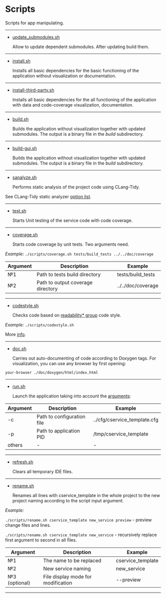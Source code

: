 # Scripts

Scripts for app manipulating.

---

- [update_submodules.sh](update_submodules.sh)

    Allow to update dependent submodules. After updating build them.

---

- [install.sh](install.sh)

    Installs all basic dependencies for the basic functioning of the application without visualization or documentation.

---

- [install-third-party.sh](install-third-party.sh)

    Installs all basic dependencies for the all functioning of the application with data and code-coverage visualization, documentation.

---

- [build.sh](build.sh)

    Builds the application without visualization together with updated submodules. The output is a binary file in the *build* subdirectory.

---

- [build-gui.sh](build-gui.sh)

    Builds the application without visualization together with updated submodules. The output is a binary file in the *build* subdirectory.

---

- [sanalyze.sh](sanalyze.sh)

    Performs static analysis of the project code using CLang-Tidy.

See CLang-Tidy static analyzer [option list](https://clang.llvm.org/extra/clang-tidy/checks/list.html).

---

- [test.sh](test.sh)

    Starts Unit testing of the service code with code coverage.

---

- [coverage.sh](coverage.sh)

    Starts code coverage by unit tests. Two arguments need.

*Example:* ```./scripts/coverage.sh tests/build_tests ../../doc/coverage```

| Argument| Description                       | Example            |
|---------|-----------------------------------|--------------------|
| №1      | Path to tests build directory     | tests/build_tests  |
| №2      | Path to output coverage directory | ../../doc/coverage |

---

- [codestyle.sh](codestyle.sh)

    Checks code based on [readability* group](https://clang.llvm.org/extra/clang-tidy/checks/list.html) code style.

*Example:* ```./scripts/codestyle.sh```

More [info](http://bb.niias/projects/TOOL/repos/cpp_codestyle/browse).

---

- [doc.sh](doc.sh)

    Carries out auto-documenting of code according to Doxygen tags. For visualization, you can use any browser by first opening: <br/>

```your-browser ./doc/doxygen/html/index.html```

---

- [run.sh](run.sh)

    Launch the application taking into account the [arguments](http://bb.niias/projects/TOOL/repos/niias_srv_supply/browse):<br/>

| Argument| Description                | Example                      |
|---------|----------------------------|------------------------------|
| -c      | Path to configuration file | ../cfg/cservice_template.cfg |
| -p      | Path to application PID    | /tmp/cservice_template       |
| others  | -                          | -                            |

---

- [refresh.sh](refresh.sh)

    Clears all temporary IDE files.

---

- [rename.sh](rename.sh)

    Renames all lines with cservice_template in the whole project to the new project naming according to the script input argument.

*Example:* <br>

```./scripts/rename.sh cservice_template new_service preview``` - preview change files and lines.

```./scripts/rename.sh cservice_template new_service``` - recursively replace first argument to second in all files.

| Argument      | Description                        | Example            |
|---------------|------------------------------------|--------------------|
| №1            | The name to be replaced            | cservice_template  |
| №2            | New service naming                 | new_service        |
| №3 (optional) | File display mode for modification | --preview          |

---